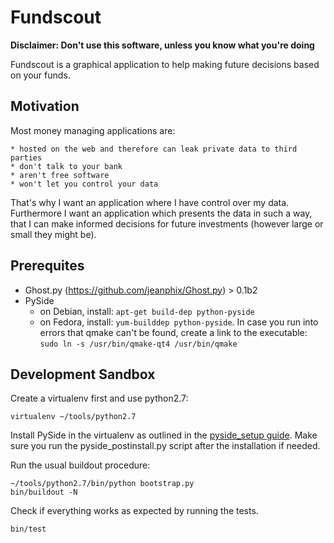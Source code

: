 Fundscout
=========

**Disclaimer: Don't use this software, unless you know what you're doing**

Fundscout is a graphical application to help making future decisions based on your funds.

Motivation
----------

Most money managing applications are:

    * hosted on the web and therefore can leak private data to third parties
    * don't talk to your bank
    * aren't free software
    * won't let you control your data

That's why I want an application where I have control over my data.
Furthermore I want an application which presents the data in such a way,
that I can make informed decisions for future investments (however
large or small they might be).

Prerequites
-----------

* Ghost.py (https://github.com/jeanphix/Ghost.py) > 0.1b2
* PySide
    - on Debian, install: `apt-get build-dep python-pyside`
    - on Fedora, install: `yum-builddep python-pyside`. In case you run
      into errors that qmake can't be found, create a link to the
      executable: `sudo ln -s /usr/bin/qmake-qt4 /usr/bin/qmake`

Development Sandbox
-------------------

Create a virtualenv first and use python2.7:

    virtualenv ~/tools/python2.7

Install PySide in the virtualenv as outlined in the [pyside_setup
guide](https://github.com/PySide/pyside-setup). Make sure you run the
pyside_postinstall.py script after the installation if needed.

Run the usual buildout procedure:

    ~/tools/python2.7/bin/python bootstrap.py
    bin/buildout -N

Check if everything works as expected by running the tests.

    bin/test
